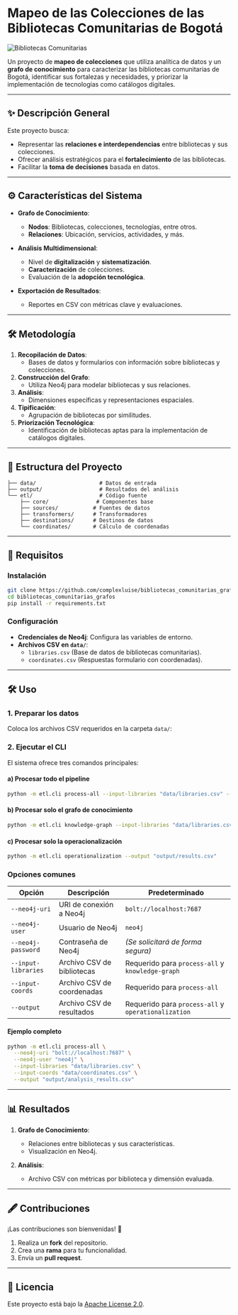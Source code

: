 # Mapeo de las Colecciones de las Bibliotecas Comunitarias de Bogotá

![Bibliotecas Comunitarias](https://example.com/path/to/logo_or_image)

Un proyecto de **mapeo de colecciones** que utiliza analítica de datos y un **grafo de conocimiento** para caracterizar las bibliotecas comunitarias de Bogotá, identificar sus fortalezas y necesidades, y priorizar la implementación de tecnologías como catálogos digitales.

---

## ✨ Descripción General

Este proyecto busca:

- Representar las **relaciones e interdependencias** entre bibliotecas y sus colecciones.
- Ofrecer análisis estratégicos para el **fortalecimiento** de las bibliotecas.
- Facilitar la **toma de decisiones** basada en datos.

---

## ⚙️ Características del Sistema

- **Grafo de Conocimiento**:
  - **Nodos**: Bibliotecas, colecciones, tecnologías, entre otros.
  - **Relaciones**: Ubicación, servicios, actividades, y más.

- **Análisis Multidimensional**:
  - Nivel de **digitalización** y **sistematización**.
  - **Caracterización** de colecciones.
  - Evaluación de la **adopción tecnológica**.

- **Exportación de Resultados**:
  - Reportes en CSV con métricas clave y evaluaciones.

---

## 🛠️ Metodología

1. **Recopilación de Datos**:
   - Bases de datos y formularios con información sobre bibliotecas y colecciones.
2. **Construcción del Grafo**:
   - Utiliza Neo4j para modelar bibliotecas y sus relaciones.
3. **Análisis**:
   - Dimensiones específicas y representaciones espaciales.
4. **Tipificación**:
   - Agrupación de bibliotecas por similitudes.
5. **Priorización Tecnológica**:
   - Identificación de bibliotecas aptas para la implementación de catálogos digitales.

---

## 📂 Estructura del Proyecto

```plaintext
├── data/                    # Datos de entrada
├── output/                  # Resultados del análisis
└── etl/                     # Código fuente
    ├── core/               # Componentes base
    ├── sources/           # Fuentes de datos
    ├── transformers/      # Transformadores
    ├── destinations/      # Destinos de datos
    └── coordinates/       # Cálculo de coordenadas
```

---

## 🚀 Requisitos

### Instalación

```bash
git clone https://github.com/complexluise/bibliotecas_comunitarias_grafos
cd bibliotecas_comunitarias_grafos
pip install -r requirements.txt
```

### Configuración

- **Credenciales de Neo4j**: Configura las variables de entorno.
- **Archivos CSV en `data/`**:
  - `libraries.csv` (Base de datos de bibliotecas comunitarias).
  - `coordinates.csv` (Respuestas formulario con coordenadas).

---

## 🛠️ Uso

### 1. Preparar los datos

Coloca los archivos CSV requeridos en la carpeta `data/`:


### 2. Ejecutar el CLI

El sistema ofrece tres comandos principales:

#### a) Procesar todo el pipeline

```bash
python -m etl.cli process-all --input-libraries "data/libraries.csv" --input-coords "data/coordinates.csv" --output "output/results.csv"
```

#### b) Procesar solo el grafo de conocimiento

```bash
python -m etl.cli knowledge-graph --input-libraries "data/libraries.csv"
```

#### c) Procesar solo la operacionalización

```bash
python -m etl.cli operationalization --output "output/results.csv"
```

### Opciones comunes

| **Opción**             | **Descripción**                                 | **Predeterminado**             |
|-------------------------|-----------------------------------------------|--------------------------------|
| `--neo4j-uri`          | URI de conexión a Neo4j                       | `bolt://localhost:7687`       |
| `--neo4j-user`         | Usuario de Neo4j                              | `neo4j`                       |
| `--neo4j-password`     | Contraseña de Neo4j                           | *(Se solicitará de forma segura)* |
| `--input-libraries`    | Archivo CSV de bibliotecas                    | Requerido para `process-all` y `knowledge-graph` |
| `--input-coords`       | Archivo CSV de coordenadas                    | Requerido para `process-all` |
| `--output`             | Archivo CSV de resultados                     | Requerido para `process-all` y `operationalization` |

#### Ejemplo completo

```bash
python -m etl.cli process-all \
  --neo4j-uri "bolt://localhost:7687" \
  --neo4j-user "neo4j" \
  --input-libraries "data/libraries.csv" \
  --input-coords "data/coordinates.csv" \
  --output "output/analysis_results.csv"
```

---

## 📊 Resultados

1. **Grafo de Conocimiento**:
   - Relaciones entre bibliotecas y sus características.
   - Visualización en Neo4j.

2. **Análisis**:
   - Archivo CSV con métricas por biblioteca y dimensión evaluada.

---

## 🖋️ Contribuciones

¡Las contribuciones son bienvenidas! 🎉

1. Realiza un **fork** del repositorio.
2. Crea una **rama** para tu funcionalidad.
3. Envía un **pull request**.

---

## 📜 Licencia

Este proyecto está bajo la [Apache License 2.0](https://www.apache.org/licenses/LICENSE-2.0).